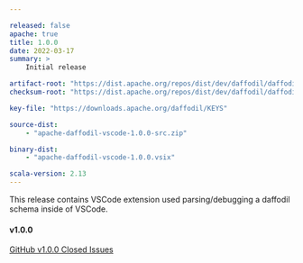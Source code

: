 ```yaml
---

released: false
apache: true
title: 1.0.0
date: 2022-03-17
summary: >
    Initial release

artifact-root: "https://dist.apache.org/repos/dist/dev/daffodil/daffodil-vscode/1.0.0-rc2/"
checksum-root: "https://dist.apache.org/repos/dist/dev/daffodil/daffodil-vscode/1.0.0-rc2/"

key-file: "https://downloads.apache.org/daffodil/KEYS"

source-dist:
    - "apache-daffodil-vscode-1.0.0-src.zip"

binary-dist:
    - "apache-daffodil-vscode-1.0.0.vsix"

scala-version: 2.13
---
```


This release contains VSCode extension used parsing/debugging a daffodil schema inside of VSCode.

#### v1.0.0

[GitHub v1.0.0 Closed Issues](https://github.com/apache/daffodil-vscode/issues?q=is%3Aissue+is%3Aclosed)
